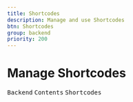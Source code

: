 ```yaml
---
title: Shortcodes
description: Manage and use Shortcodes
btn: Shortcodes
group: backend
priority: 200
---
```


# Manage Shortcodes

<kbd>Backend</kbd> <kbd>Contents</kbd> <kbd>Shortcodes</kbd>
